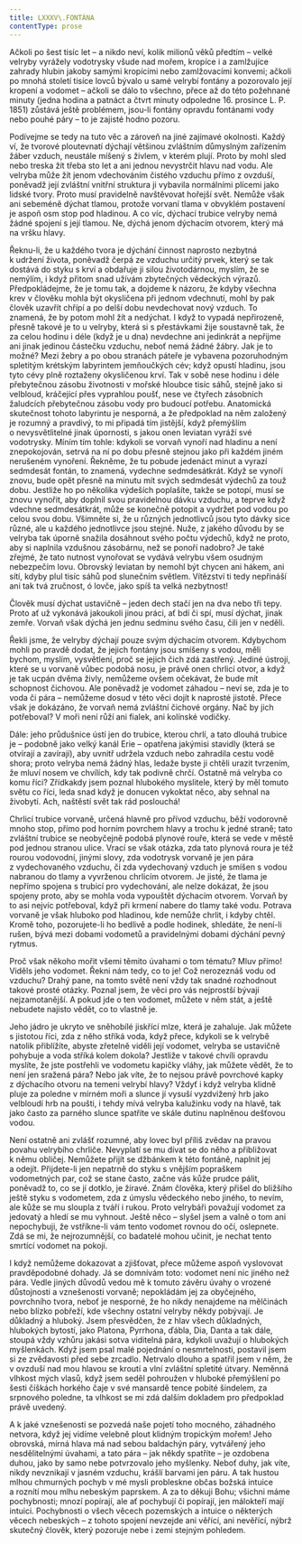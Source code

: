 ```yaml
---
title: LXXXV\.FONTÁNA
contentType: prose
---
```


Ačkoli po šest tisíc let – a nikdo neví, kolik milionů věků předtím – velké velryby vyrážely vodotrysky všude nad mořem, kropíce i a zamlžujíce zahrady hlubin jakoby samými kropícími nebo zamlžovacími konvemi; ačkoli po mnohá století tisíce lovců bývalo u samé velrybí fontány a pozorovalo její kropení a vodomet – ačkoli se dálo to všechno, přece až do této požehnané minuty (jedna hodina a patnáct a čtvrt minuty odpoledne 16. prosince L. P. 1851) zůstává ještě problémem, jsou-li fontány opravdu fontánami vody nebo pouhé páry – to je zajisté hodno pozoru.

Podívejme se tedy na tuto věc a zároveň na jiné zajímavé okolnosti. Každý ví, že tvorové ploutevnatí dýchají většinou zvláštním důmyslným zařízením žáber vzduch, neustále míšený s živlem, v kterém plují. Proto by mohl sled nebo treska žít třeba sto let a ani jednou nevystrčit hlavu nad vodu. Ale velryba může žít jenom vdechováním čistého vzduchu přímo z ovzduší, poněvadž její zvláštní vnitřní struktura ji vybavila normálními plícemi jako lidské tvory. Proto musí pravidelně navštěvovat hořejší svět. Nemůže však ani sebeméně dýchat tlamou, protože vorvaní tlama v obvyklém postavení je aspoň osm stop pod hladinou. A co víc, dýchací trubice velryby nemá žádné spojení s její tlamou. Ne, dýchá jenom dýchacím otvorem, který má na vršku hlavy.

Řeknu-li, že u každého tvora je dýchání činnost naprosto nezbytná k udržení života, poněvadž čerpá ze vzduchu určitý prvek, který se tak dostává do styku s krví a obdařuje ji silou životodárnou, myslím, že se nemýlím, i když přitom snad užívám zbytečných vědeckých výrazů. Předpokládejme, že je tomu tak, a dojdeme k názoru, že kdyby všechna krev v člověku mohla být okysličena při jednom vdechnutí, mohl by pak člověk uzavřít chřípí a po delší dobu nevdechovat nový vzduch. To znamená, že by potom mohl žít a nedýchat. I když to vypadá nepřirozeně, přesně takové je to u velryby, která si s přestávkami žije soustavně tak, že za celou hodinu i déle (když je u dna) nevdechne ani jedinkrát a nepřijme ani jinak jedinou částečku vzduchu, neboť nemá žádné žábry. Jak je to možné? Mezi žebry a po obou stranách páteře je vybavena pozoruhodným spletitým krétským labyrintem jemňoučkých cév; když opustí hladinu, jsou tyto cévy plně roztaženy okysličenou krví. Tak v sobě nese hodinu i déle přebytečnou zásobu životnosti v mořské hloubce tisíc sáhů, stejně jako si velbloud, kráčející přes vyprahlou poušť, nese ve čtyřech zásobních žaludcích přebytečnou zásobu vody pro budoucí potřebu. Anatomická skutečnost tohoto labyrintu je nesporná, a že předpoklad na něm založený je rozumný a pravdivý, to mi připadá tím jistější, když přemýšlím o nevysvětlitelné jinak úpornosti, s jakou onen leviatan vyráží své vodotrysky. Míním tím tohle: kdykoli se vorvaň vynoří nad hladinu a není znepokojován, setrvá na ní po dobu přesně stejnou jako při každém jiném nerušeném vynoření. Řekněme, že tu pobude jedenáct minut a vyrazí sedmdesát fontán, to znamená, vydechne sedmdesátkrát. Když se vynoří znovu, bude opět přesně na minutu mít svých sedmdesát výdechů za touž dobu. Jestliže ho po několika výdeších poplašíte, takže se potopí, musí se znovu vynořit, aby doplnil svou pravidelnou dávku vzduchu, a teprve když vdechne sedmdesátkrát, může se konečně potopit a vydržet pod vodou po celou svou dobu. Všimněte si, že u různých jednotlivců jsou tyto dávky sice různé, ale u každého jednotlivce jsou stejné. Nuže, z jakého důvodu by se velryba tak úporně snažila dosáhnout svého počtu výdechů, když ne proto, aby si naplnila vzdušnou zásobárnu, než se ponoří nadobro? Je také zřejmé, že tato nutnost vynořovat se vydává velrybu všem osudným nebezpečím lovu. Obrovský leviatan by nemohl být chycen ani hákem, ani sítí, kdyby plul tisíc sáhů pod slunečním světlem. Vítězství ti tedy nepřináší ani tak tvá zručnost, ó lovče, jako spíš ta velká nezbytnost!

Člověk musí dýchat ustavičně – jeden dech stačí jen na dva nebo tři tepy. Proto ať už vykonává jakoukoli jinou práci, ať bdí či spí, musí dýchat, jinak zemře. Vorvaň však dýchá jen jednu sedminu svého času, čili jen v neděli.

Řekli jsme, že velryby dýchají pouze svým dýchacím otvorem. Kdybychom mohli po pravdě dodat, že jejich fontány jsou smíšeny s vodou, měli bychom, myslím, vysvětlení, proč se jejich čich zdá zastřený. Jediné ústrojí, které se u vorvaně vůbec podobá nosu, je právě onen chrlicí otvor, a když je tak ucpán dvěma živly, nemůžeme ovšem očekávat, že bude mít schopnost čichovou. Ale poněvadž je vodomet záhadou – neví se, zda je to voda či pára – nemůžeme dosud v této věci dojít k naprosté jistotě. Přece však je dokázáno, že vorvaň nemá zvláštní čichové orgány. Nač by jich potřeboval? V moři není růží ani fialek, ani kolínské vodičky.

Dále: jeho průdušnice ústí jen do trubice, kterou chrlí, a tato dlouhá trubice je – podobně jako velký kanál Erie – opatřena jakýmisi stavidly (která se otvírají a zavírají), aby uvnitř udržela vzduch nebo zahradila cestu vodě shora; proto velryba nemá žádný hlas, ledaže byste ji chtěli urazit tvrzením, že mluví nosem ve chvílích, kdy tak podivně chrčí. Ostatně má velryba co komu říci? Zřídkakdy jsem poznal hlubokého myslitele, který by měl tomuto světu co říci, leda snad když je donucen vykoktat něco, aby sehnal na živobytí. Ach, naštěstí svět tak rád poslouchá!

Chrlicí trubice vorvaně, určená hlavně pro přívod vzduchu, běží vodorovně mnoho stop, přímo pod horním povrchem hlavy a trochu k jedné straně; tato zvláštní trubice se neobyčejně podobá plynové rouře, která se vede v městě pod jednou stranou ulice. Vrací se však otázka, zda tato plynová roura je též rourou vodovodní, jinými slovy, zda vodotrysk vorvaně je jen pára z vydechovaného vzduchu, či zda vydechovaný vzduch je smíšen s vodou nabranou do tlamy a vyvrženou chrlicím otvorem. Je jisté, že tlama je nepřímo spojena s trubicí pro vydechování, ale nelze dokázat, že jsou spojeny proto, aby se mohla voda vypouštět dýchacím otvorem. Vorvaň by to asi nejvíc potřeboval, když při krmení nabere do tlamy také vodu. Potrava vorvaně je však hluboko pod hladinou, kde nemůže chrlit, i kdyby chtěl. Kromě toho, pozorujete-li ho bedlivě a podle hodinek, shledáte, že není-li rušen, bývá mezi dobami vodometů a pravidelnými dobami dýchání pevný rytmus.

Proč však někoho mořit všemi těmito úvahami o tom tématu? Mluv přímo! Viděls jeho vodomet. Řekni nám tedy, co to je! Což nerozeznáš vodu od vzduchu? Drahý pane, na tomto světě není vždy tak snadné rozhodnout takové prosté otázky. Poznal jsem, že věci pro vás nejprostší bývají nejzamotanější. A pokud jde o ten vodomet, můžete v něm stát, a ještě nebudete najisto vědět, co to vlastně je.

Jeho jádro je ukryto ve sněhobílé jiskřící mlze, která je zahaluje. Jak můžete s jistotou říci, zda z něho stříká voda, když přece, kdykoli se k velrybě natolik přiblížíte, abyste zřetelně viděli její vodomet, velryba se ustavičně pohybuje a voda stříká kolem dokola? Jestliže v takové chvíli opravdu myslíte, že jste postřehli ve vodometu kapičky vláhy, jak můžete vědět, že to není jen sražená pára? Nebo jak víte, že to nejsou právě povrchové kapky z dýchacího otvoru na temeni velrybí hlavy? Vždyť i když velryba klidně pluje za poledne v mírném moři a slunce jí vysuší vyzdvižený hrb jako velbloudí hrb na poušti, i tehdy mívá velryba kalužinku vody na hlavě, tak jako často za parného slunce spatříte ve skále dutinu naplněnou dešťovou vodou.

Není ostatně ani zvlášť rozumné, aby lovec byl příliš zvědav na pravou povahu velrybího chrliče. Nevyplatí se mu dívat se do něho a přibližovat k němu obličej. Nemůžete přijít se džbánkem k této fontáně, naplnit jej a odejít. Přijdete-li jen nepatrně do styku s vnějším popraškem vodometných par, což se stane často, začne vás kůže prudce pálit, poněvadž to, co se jí dotklo, je žíravé. Znám člověka, který přišel do bližšího ještě styku s vodometem, zda z úmyslu vědeckého nebo jiného, to nevím, ale kůže se mu sloupla z tváří i rukou. Proto velrybáři považují vodomet za jedovatý a hledí se mu vyhnout. Ještě něco – slyšel jsem a valně o tom ani nepochybuji, že vstříkne-li vám tento vodomet rovnou do očí, oslepnete. Zdá se mi, že nejrozumnější, co badatelé mohou učinit, je nechat tento smrtící vodomet na pokoji.

I když nemůžeme dokazovat a zjišťovat, přece můžeme aspoň vyslovovat pravděpodobné dohady. Já se domnívám toto: vodomet není nic jiného než pára. Vedle jiných důvodů vedou mě k tomuto závěru úvahy o vrozené důstojnosti a vznešenosti vorvaně; nepokládám jej za obyčejného, povrchního tvora, neboť je nesporné, že ho nikdy nenajdeme na mělčinách nebo blízko pobřeží, kde všechny ostatní velryby někdy pobývají. Je důkladný a hluboký. Jsem přesvědčen, že z hlav všech důkladných, hlubokých bytostí, jako Platona, Pyrrhona, ďábla, Dia, Danta a tak dále, stoupá vždy vzhůru jakási sotva viditelná pára, kdykoli uvažují o hlubokých myšlenkách. Když jsem psal malé pojednání o nesmrtelnosti, postavil jsem si ze zvědavosti před sebe zrcadlo. Netrvalo dlouho a spatřil jsem v něm, že v ovzduší nad mou hlavou se kroutí a vlní zvláštní spletité útvary. Neměnná vlhkost mých vlasů, když jsem seděl pohroužen v hluboké přemýšlení po šesti číškách horkého čaje v své mansardě tence pobité šindelem, za srpnového poledne, ta vlhkost se mi zdá dalším dokladem pro předpoklad právě uvedený.

A k jaké vznešenosti se pozvedá naše pojetí toho mocného, záhadného netvora, když jej vidíme velebně plout klidným tropickým mořem! Jeho obrovská, mírná hlava má nad sebou baldachýn páry, vytvářený jeho nesdělitelnými úvahami, a tato pára – jak někdy spatříte – je ozdobena duhou, jako by samo nebe potvrzovalo jeho myšlenky. Neboť duhy, jak víte, nikdy nevznikají v jasném vzduchu, krášlí barvami jen páru. A tak hustou mlhou chmurných pochyb v mé mysli probleskne občas božská intuice a roznítí mou mlhu nebeským paprskem. A za to děkuji Bohu; všichni máme pochybnosti; mnozí popírají, ale ať pochybují či popírají, jen málokteří mají intuici. Pochybnosti o všech věcech pozemských a intuice o některých věcech nebeských – z tohoto spojení nevzejde ani věřící, ani nevěřící, nýbrž skutečný člověk, který pozoruje nebe i zemi stejným pohledem.
